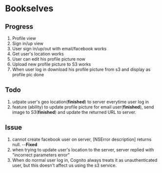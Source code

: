 Bookselves
===

Progress
---
1. Profile view
2. Sign in/up view
3. User sign in/up/out with email/facebook works
4. Get user's location works
5. User can edit his profile picture now
6. Upload new profile picture to S3 works
7. When user log in download his profile picture from s3 and display as profile pic done

Todo
---
1. udpate user's geo location(**finished**) to server everytime user log in
2. feature (ability) to update profile picture for email user(**finished**), send image to S3(**finished**) and update the returned URL to server.

Issue
---
1. cannot create facebook user on server, [NSError description] returns null. --**Fixed**
2. when trying to update user's location to the server, server replied with "incorrect parameters error"
3. When do normal user log in, Cognito always treats it as unauthenticated user, but this doesn't affect us using the s3 service.

